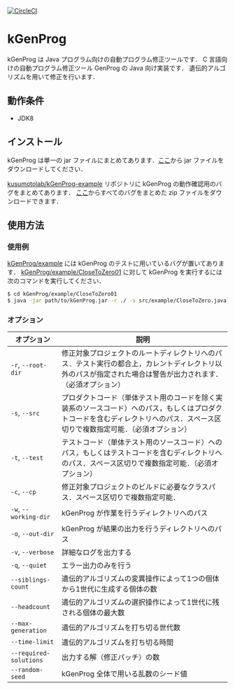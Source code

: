 [![CircleCI](https://circleci.com/gh/kusumotolab/kGenProg/tree/master.svg?style=svg)](https://circleci.com/gh/kusumotolab/kGenProg/tree/master)

# kGenProg
kGenProg は Java プログラム向けの自動プログラム修正ツールです．
C 言語向けの自動プログラム修正ツール GenProg の Java 向け実装です．
遺伝的アルゴリズムを用いて修正を行います．


## 動作条件
- JDK8


## インストール
kGenProg は単一の jar ファイルにまとめてあります．[ここ](https://github.com/kusumotolab/kGenProg/releases/download/v0.2/kGenProg.jar)から jar ファイルをダウンロードしてください．

[kusumotolab/kGenProg-example](https://github.com/kusumotolab/kGenProg-example) リポジトリに kGenProg の動作確認用のバグをまとめてあります．
[ここ](https://github.com/kusumotolab/kGenProg-example/archive/master.zip)からすべてのバグをまとめた zip ファイルをダウンロードできます．


## 使用方法

### 使用例
[kGenProg/example](example) には kGenProg のテストに用いているバグが置いてあります．
[kGenProg/example/CloseToZero01](example/CloseToZero01) に対して kGenProg を実行するには次のコマンドを実行してください．

```sh
$ cd kGenProg/example/CloseToZero01
$ java -jar path/to/kGenProg.jar -r ./ -s src/example/CloseToZero.java -t src/example/CloseToZeroTest.java
```


### オプション
| オプション | 説明 |
|---|---|
| `-r`, `--root-dir` | 修正対象プロジェクトのルートディレクトリへのパス．テスト実行の都合上，カレントディレクトリ以外のパスが指定された場合は警告が出力されます．（必須オプション） |
| `-s`, `--src` | プロダクトコード（単体テスト用のコードを除く実装系のソースコード）へのパス，もしくはプロダクトコードを含むディレクトリへのパス．スペース区切りで複数指定可能．（必須オプション） |
| `-t`, `--test` | テストコード（単体テスト用のソースコード）へのパス，もしくはテストコードを含むディレクトリへのパス．スペース区切りで複数指定可能．（必須オプション） |
| `-c`, `--cp` | 修正対象プロジェクトのビルドに必要なクラスパス．スペース区切りで複数指定可能． |
| `-w`, `--working-dir` | kGenProg が作業を行うディレクトリへのパス |
| `-o`, `--out-dir` | kGenProg が結果の出力を行うディレクトリへのパス |
| `-v`, `--verbose` | 詳細なログを出力する |
| `-q`, `--quiet` | エラー出力のみを行う |
| `--siblings-count` | 遺伝的アルゴリズムの変異操作によって1つの個体から1世代に生成する個体の数 |
| `--headcount` | 遺伝的アルゴリズムの選択操作によって1世代に残される個体の最大数 |
| `--max-generation` | 遺伝的アルゴリズムを打ち切る世代数 |
| `--time-limit` | 遺伝的アルゴリズムを打ち切る時間 |
| `--required-solutions` | 出力する解（修正パッチ）の数 |
| `--random-seed` | kGenProg 全体で用いる乱数のシード値 |
